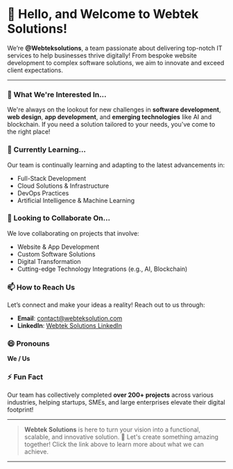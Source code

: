 # 👋 Hello, and Welcome to Webtek Solutions!

We’re **@Webteksolutions**, a team passionate about delivering top-notch IT services to help businesses thrive digitally! From bespoke website development to complex software solutions, we aim to innovate and exceed client expectations.

---

### 👀 What We're Interested In...
We're always on the lookout for new challenges in **software development**, **web design**, **app development**, and **emerging technologies** like AI and blockchain. If you need a solution tailored to your needs, you've come to the right place!

### 🌱 Currently Learning...
Our team is continually learning and adapting to the latest advancements in:
- Full-Stack Development
- Cloud Solutions & Infrastructure
- DevOps Practices
- Artificial Intelligence & Machine Learning

### 💞️ Looking to Collaborate On...
We love collaborating on projects that involve:
- Website & App Development
- Custom Software Solutions
- Digital Transformation
- Cutting-edge Technology Integrations (e.g., AI, Blockchain)

### 📫 How to Reach Us
Let’s connect and make your ideas a reality! Reach out to us through:
- **Email**: contact@webteksolution.com
- **LinkedIn**: [Webtek Solutions LinkedIn](https://linkedin.com/company/webtek-solutions)

### 😄 Pronouns
**We / Us**

### ⚡ Fun Fact
Our team has collectively completed **over 200+ projects** across various industries, helping startups, SMEs, and large enterprises elevate their digital footprint!

---

> **Webtek Solutions** is here to turn your vision into a functional, scalable, and innovative solution. 
> 🚀 Let's create something amazing together! Click the link above to learn more about what we can achieve.

---

<!---
Webteksolutions/Webteksolutions is a ✨ special ✨ repository because its `README.md` (this file) appears on your GitHub profile.
You can click the Preview link to take a look at your changes.
--->
